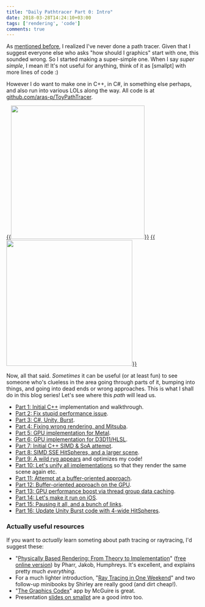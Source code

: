 ```yaml
---
title: "Daily Pathtracer Part 0: Intro"
date: 2018-03-28T14:24:10+03:00
tags: ['rendering', 'code']
comments: true
---
```


As [mentioned before](/blog/2018/03/21/Random-Thoughts-on-Raytracing/), I realized I've never done
a path tracer. Given that I suggest everyone else who asks "how should I graphics" start with one,
this sounded wrong. So I started making a super-simple one. When I say *super simple*, I mean it!
It's not useful for anything, think of it as [smallpt] with more lines of code :)

However I do want to make one in C++, in C#, in something else perhaps, and also run into various
LOLs along the way. All code is at [github.com/aras-p/ToyPathTracer](https://github.com/aras-p/ToyPathTracer).

[{{<img src="/img/blog/2018/rt-pathtracer.png" width="350px">}}](/img/blog/2018/rt-pathtracer.png)
[{{<img src="/img/blog/2018/rt-simd-bigscene.jpg" width="330px">}}](/img/blog/2018/rt-simd-bigscene.jpg)

Now, all that said. *Sometimes* it can be useful (or at least fun) to see someone who's clueless
in the area going through parts of it, bumping into things, and going into dead ends or wrong approaches.
This is what I shall do in this blog series! Let's see where this *path* will lead us.

* [Part 1: Initial C++](/blog/2018/03/28/Daily-Pathtracer-Part-1-Initial-C--/) implementation and walkthrough.
* [Part 2: Fix stupid performance issue](/blog/2018/03/28/Daily-Pathtracer-Part-2-Fix-Stupid/).
* [Part 3: C#, Unity, Burst](/blog/2018/03/28/Daily-Pathtracer-Part-3-CSharp-Unity-Burst/).
* [Part 4: Fixing wrong rendering, and Mitsuba](/blog/2018/03/31/Daily-Pathtracer-Part-4-Fixes--Mitsuba/).
* [Part 5: GPU implementation for Metal](/blog/2018/04/03/Daily-Pathtracer-Part-5-Metal-GPU/).
* [Part 6: GPU implementation for D3D11/HLSL](/blog/2018/04/04/Daily-Pathtracer-Part-6-D3D11-GPU/).
* [Part 7: Initial C++ SIMD & SoA attempt](/blog/2018/04/10/Daily-Pathtracer-Part-7-Initial-SIMD/).
* [Part 8: SIMD SSE HitSpheres, and a larger scene](/blog/2018/04/11/Daily-Pathtracer-8-SSE-HitSpheres/).
* [Part 9: A wild ryg appears](/blog/2018/04/13/Daily-Pathtracer-9-A-wild-ryg-appears/) and optimizes my code!
* [Part 10: Let's unify all implementations](/blog/2018/04/16/Daily-Pathtracer-10-Update-CsharpGPU/) so
  that they render the same scene again etc.
* [Part 11: Attempt at a buffer-oriented approach](/blog/2018/04/19/Daily-Pathtracer-11-Buffer-Oriented/).
* [Part 12: Buffer-oriented approach on the GPU](/blog/2018/04/25/Daily-Pathtracer-12-GPU-Buffer-Oriented-D3D11/).
* [Part 13: GPU performance boost via thread group data caching](/blog/2018/05/28/Pathtracer-13-GPU-threadgroup-memory-is-useful/).
* [Part 14: Let's make it run on iOS](/blog/2018/05/30/Pathtracer-14-iOS/).
* [Part 15: Pausing it all, and a bunch of links](/blog/2018/08/01/Pathtracer-15-Pause--Links/).
* [Part 16: Update Unity Burst code with 4-wide HitSpheres](/blog/2018/10/29/Pathtracer-16-Burst-SIMD-Optimization/).

### Actually useful resources

If you want to *actually* learn someting about path tracing or raytracing, I'd suggest these:

* "[Physically Based Rendering: From Theory to Implementation](http://www.pbrt.org/)" ([free online version](http://www.pbr-book.org/)) by Pharr,
  Jakob, Humphreys. It's excellent, and explains pretty much *everything*.
* For a much lighter introduction, "[Ray Tracing in One Weekend](http://in1weekend.blogspot.lt/2016/01/ray-tracing-in-one-weekend.html)"
  and two follow-up minibooks by Shirley are really good (and dirt cheap!).
* "[The Graphics Codex](http://graphicscodex.com/)" app by McGuire is great.
* Presentation [slides on smallpt](http://www.kevinbeason.com/smallpt/#moreinfo) are a good intro too.
